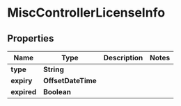 

# MiscControllerLicenseInfo


## Properties

| Name | Type | Description | Notes |
|------------ | ------------- | ------------- | -------------|
|**type** | **String** |  |  |
|**expiry** | **OffsetDateTime** |  |  |
|**expired** | **Boolean** |  |  |




